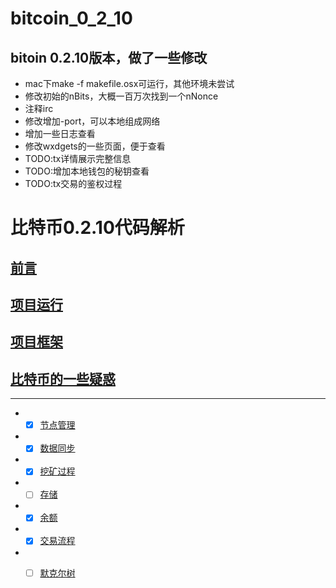 # bitcoin_0_2_10

## bitoin 0.2.10版本，做了一些修改

* mac下make -f makefile.osx可运行，其他环境未尝试
* 修改初始的nBits，大概一百万次找到一个nNonce
* 注释irc
* 修改增加-port，可以本地组成网络
* 增加一些日志查看
* 修改wxdgets的一些页面，便于查看
* TODO:tx详情展示完整信息
* TODO:增加本地钱包的秘钥查看
* TODO:tx交易的鉴权过程


# 比特币0.2.10代码解析

## [前言](./docs/start.md)
## [项目运行](./docs/running.md)
## [项目框架](./docs/arc.md)
## [比特币的一些疑惑](./docs/questions.md)
***
* - [x]  [节点管理](./docs/nodes.md)
* - [x]  [数据同步](./docs/data_sync.md)
* - [x]  [挖矿过程](./docs/miner.md)
* - [ ]  [存储](./docs/db.md)
* - [x]  [余额](./docs/balance.md)
* - [x]  [交易流程](./docs/transaction.md)
* - [ ]  [默克尔树](./docs/merkle.md)

